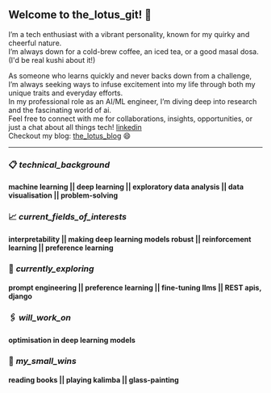 ## Welcome to the_lotus_git! 🌷

I’m a tech enthusiast with a vibrant personality, known for my quirky and cheerful nature.  
I’m always down for a cold-brew coffee, an iced tea, or a good masal dosa. (I'd be real kushi about it!)  

As someone who learns quickly and never backs down from a challenge, I’m always seeking ways to infuse excitement into my life through both my unique traits and everyday efforts.  
In my professional role as an AI/ML engineer, I’m diving deep into research and the fascinating world of ai.  
Feel free to connect with me for collaborations, insights, opportunities, or just a chat about all things tech! [linkedin](https://www.linkedin.com/in/kamalamsivakumar/)  
Checkout my blog: [the_lotus_blog](https://kamalamsivakumar.github.io/) :smile:  

-------------------------------------------------------------------------------------------------------------------------------------------

### :clipboard: _technical_background_  
#### machine learning || deep learning || exploratory data analysis || data visualisation || problem-solving  

### :chart_with_upwards_trend: _current_fields_of_interests_
#### interpretability || making deep learning models robust || reinforcement learning || preference learning

### :round_pushpin: _currently_exploring_
#### prompt engineering || preference learning || fine-tuning llms || REST apis, django

### :paperclips: _will_work_on_
#### optimisation in deep learning models
 
### :briefcase: _my_small_wins_
#### reading books || playing kalimba || glass-painting
